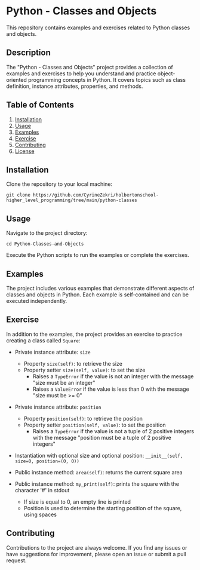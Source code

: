   # Python - Classes and Objects

This repository contains examples and exercises related to Python classes and objects.

## Description

The "Python - Classes and Objects" project provides a collection of examples and exercises to help you understand and practice object-oriented programming concepts in Python. It covers topics such as class definition, instance attributes, properties, and methods.

## Table of Contents

1. [Installation](#installation)
2. [Usage](#usage)
3. [Examples](#examples)
4. [Exercise](#exercise)
5. [Contributing](#contributing)
6. [License](#license)

## Installation

Clone the repository to your local machine:

```
git clone https://github.com/CyrineZekri/holbertonschool-higher_level_programming/tree/main/python-classes
```

## Usage

Navigate to the project directory:

```
cd Python-Classes-and-Objects
```

Execute the Python scripts to run the examples or complete the exercises.

## Examples

The project includes various examples that demonstrate different aspects of classes and objects in Python. Each example is self-contained and can be executed independently.

## Exercise

In addition to the examples, the project provides an exercise to practice creating a class called `Square`:

- Private instance attribute: `size`
  - Property `size(self)`: to retrieve the size
  - Property setter `size(self, value)`: to set the size
    - Raises a `TypeError` if the value is not an integer with the message "size must be an integer"
    - Raises a `ValueError` if the value is less than 0 with the message "size must be >= 0"

- Private instance attribute: `position`
  - Property `position(self)`: to retrieve the position
  - Property setter `position(self, value)`: to set the position
    - Raises a `TypeError` if the value is not a tuple of 2 positive integers with the message "position must be a tuple of 2 positive integers"

- Instantiation with optional size and optional position: `__init__(self, size=0, position=(0, 0))`

- Public instance method: `area(self)`: returns the current square area

- Public instance method: `my_print(self)`: prints the square with the character '#' in stdout
  - If size is equal to 0, an empty line is printed
  - Position is used to determine the starting position of the square, using spaces

## Contributing

Contributions to the project are always welcome. If you find any issues or have suggestions for improvement, please open an issue or submit a pull request.
